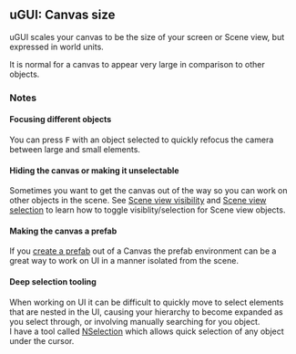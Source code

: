 ## uGUI: Canvas size
uGUI scales your canvas to be the size of your screen or Scene view, but expressed in world units.

It is normal for a canvas to appear very large in comparison to other objects.  

### Notes
#### Focusing different objects
You can press <kbd>F</kbd> with an object selected to quickly refocus the camera between large and small elements.

#### Hiding the canvas or making it unselectable
Sometimes you want to get the canvas out of the way so you can work on other objects in the scene. 
See [Scene view visibility](../Scene%20View/Visibility.md) and [Scene view selection](../Scene%20View/Selection.md) to learn how to toggle visiblity/selection for Scene view objects.

#### Making the canvas a prefab
If you [create a prefab](https://docs.unity3d.com/Manual/CreatingPrefabs.html) out of a Canvas the prefab environment can be a great way to work on UI in a manner isolated from the scene.

#### Deep selection tooling
When working on UI it can be difficult to quickly move to select elements that are nested in the UI, causing your hierarchy to become expanded as you select through, or involving manually searching for you object.  
I have a tool called [NSelection](https://github.com/vertxxyz/NSelection) which allows quick selection of any object under the cursor.

